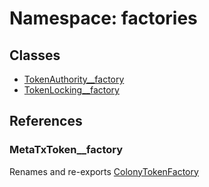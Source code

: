 # Namespace: factories

## Classes

- [TokenAuthority\_\_factory](../classes/factories.TokenAuthority__factory.md)
- [TokenLocking\_\_factory](../classes/factories.TokenLocking__factory.md)

## References

### MetaTxToken\_\_factory

Renames and re-exports [ColonyTokenFactory](../classes/ColonyTokenFactory.md)
